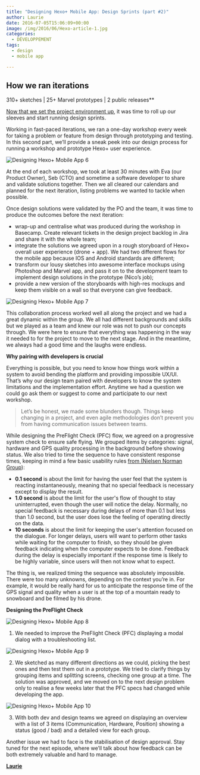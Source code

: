 ```yaml
---
title: "Designing Hexo+ Mobile App: Design Sprints (part #2)"
author: Laurie
date: 2016-07-05T15:06:09+00:00
image: /img/2016/06/Hexo-article-1.jpg
categories:
  - DÉVELOPPEMENT
tags:
  - design
  - mobile app

---
```

## How we ran iterations
  
310+ sketches | 25+ Marvel prototypes | 2 public releases**

[Now that we set the project environment up](https://blog.sogilis.com/posts/2016-06-28-designing-hexo-mobile-app/), it was time to roll up our sleeves and start running design sprints.


Working in fast-paced iterations, we ran a one-day workshop every week for taking a problem or feature from design through prototyping and testing. In this second part, we’ll provide a sneak peek into our design process for running a workshop and prototype Hexo+ user experience.

![Designing Hexo+ Mobile App 6](/img/2016/06/Designing-Hexo-Mobile-App-6.png)

At the end of each workshop, we took at least 30 minutes with Eva (our Product Owner), Seb (CTO) and sometime a software developer to share and validate solutions together. Then we all cleared our calendars and planned for the next iteration, listing problems we wanted to tackle when possible.

Once design solutions were validated by the PO and the team, it was time to produce the outcomes before the next iteration:

- wrap-up and centralise what was produced during the workshop in Basecamp. Create relevant tickets in the design project backlog in Jira and share it with the whole team;
- integrate the solutions we agreed upon in a rough storyboard of Hexo+ overall user experience (drone + app). We had two different flows for the mobile app because IOS and Android standards are different;
- transform our lousy sketches into awesome interface mockups using Photoshop and Marvel app, and pass it on to the development team to implement design solutions in the prototype (Nico’s job);
- provide a new version of the storyboards with high-res mockups and keep them visible on a wall so that everyone can give feedback.

![Designing Hexo+ Mobile App 7](/img/2016/06/Designing-Hexo-Mobile-App-7.jpg)

This collaboration process worked well all along the project and we had a great dynamic within the group. We all had different backgrounds and skills but we played as a team and knew our role was not to push our concepts through. We were here to ensure that everything was happening in the way it needed to for the project to move to the next stage. And in the meantime, we always had a good time and the laughs were endless.

**Why pairing with developers is crucial**

Everything is possible, but you need to know how things work within a system to avoid bending the platform and providing impossible UX/UI. That’s why our design team paired with developers to know the system limitations and the implementation effort. Anytime we had a question we could go ask them or suggest to come and participate to our next workshop.

> Let’s be honest, we made some blunders though. Things keep changing in a project, and even agile methodologies don’t prevent you from having communication issues between teams.

While designing the PreFlight Check (PFC) flow, we agreed on a progressive system check to ensure safe flying. We grouped items by categories: signal, hardware and GPS quality processing in the background before showing status. We also tried to time the sequence to have consistent response times, keeping in mind a few basic usability rules [from (Nielsen Norman Group](https://www.nngroup.com/articles/response-times-3-important-limits/)):

- **0.1 second** is about the limit for having the user feel that the system is reacting instantaneously, meaning that no special feedback is necessary except to display the result.
- **1.0 second** is about the limit for the user's flow of thought to stay uninterrupted, even though the user will notice the delay. Normally, no special feedback is necessary during delays of more than 0.1 but less than 1.0 second, but the user does lose the feeling of operating directly on the data.
- **10 seconds** is about the limit for keeping the user's attention focused on the dialogue. For longer delays, users will want to perform other tasks while waiting for the computer to finish, so they should be given feedback indicating when the computer expects to be done. Feedback during the delay is especially important if the response time is likely to be highly variable, since users will then not know what to expect.

The thing is, we realized timing the sequence was absolutely impossible. There were too many unknowns, depending on the context you’re in. For example, it would be really hard for us to anticipate the response time of the GPS signal and quality when a user is at the top of a mountain ready to snowboard and be filmed by his drone.

**Designing the PreFlight Check**

![Designing Hexo+ Mobile App 8](/img/2016/06/Designing-Hexo-Mobile-App-8.jpg)

1. We needed to improve the PreFlight Check (PFC) displaying a modal dialog with a troubleshooting list.

![Designing Hexo+ Mobile App 9](/img/2016/06/Designing-Hexo-Mobile-App-9.jpg)

2. We sketched as many different directions as we could, picking the best ones and then test them out in a prototype. We tried to clarify things by grouping items and splitting screens, checking one group at a time. The solution was approved, and we moved on to the next design problem only to realise a few weeks later that the PFC specs had changed while developing the app.

![Designing Hexo+ Mobile App 10](/img/2016/06/Designing-Hexo-Mobile-App-10.jpg)

3. With both dev and design teams we agreed on displaying an overview with a list of 3 items (Communication, Hardware, Position) showing a status (good / bad) and a detailed view for each group.


Another issue we had to face is the stabilisation of design approval. Stay tuned for the next episode, where we’ll talk about how feedback can be both extremely valuable and hard to manage.

[**Laurie**][1]

[1]: https://twitter.com/lguetat
